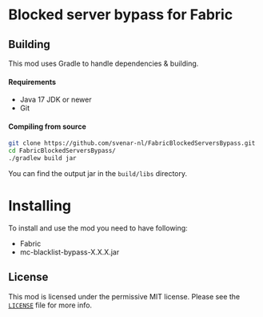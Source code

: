 # Blocked server bypass for Fabric

## Building
This mod uses Gradle to handle dependencies & building.

#### Requirements
* Java 17 JDK or newer
* Git

#### Compiling from source
```sh
git clone https://github.com/svenar-nl/FabricBlockedServersBypass.git
cd FabricBlockedServersBypass/
./gradlew build jar
```

You can find the output jar in the `build/libs` directory.

# Installing
To install and use the mod you need to have following:
* Fabric
* mc-blacklist-bypass-X.X.X.jar

## License
This mod is licensed under the permissive MIT license. Please see the [`LICENSE`](https://github.com/svenar-nl/FabricBlockedServersBypass/blob/master/LICENSE) file for more info.
